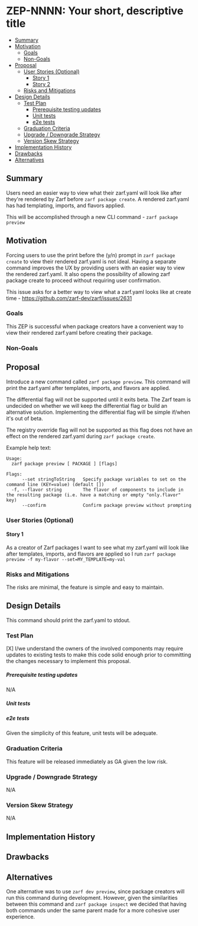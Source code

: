 <!--
**Note:** When your ZEP is complete, all of these comment blocks should be removed.

To get started with this template:

- [ ] **Create an issue in zarf-dev/proposals.**
  When creating a proposal issue, complete all fields in that template. One of
  the fields asks for a link to the ZEP, which you can leave blank until the ZEP
  is filed. Then, go back and add the link.
- [ ] **Make a copy of this template directory.**
  Name it `NNNN-short-descriptive-title`, where `NNNN` is the issue number
  (with no leading zeroes).
- [ ] **Fill out as much of the zep.yaml file as you can.**
  At minimum, complete the "Title", "Authors", "Status", and date-related fields.
- [ ] **Fill out this file as best you can.**
  Focus on the "Summary" and "Motivation" sections first. If you've already discussed
  the idea with the Technical Steering Committee, this part should be easier.
- [ ] **Create a PR for this ZEP.**
  Assign it to members of the Technical Steering Committee who are sponsoring this process.
- [ ] **Merge early and iterate.**
  Don’t get bogged down in the details—focus on getting the goals clarified and the
  ZEP merged quickly. You can fill in the specifics incrementally in later PRs.

Just because a ZEP is merged doesn't mean it's complete or approved. Any ZEP marked
as `provisional` is a working document and subject to change. You can mark unresolved
sections like this:

```
<<[UNRESOLVED optional short context or usernames ]>>
Stuff that is being argued.
<<[/UNRESOLVED]>>
```

When editing ZEPs, aim for focused, single-topic PRs to keep discussions clear. If
you disagree with a section, open a new PR with suggested changes.

Each ZEP covers one "feature" or "enhancement" throughout its lifecycle. You don’t
need a new ZEP for moving from beta to GA. If new details emerge, edit the existing
ZEP. Once a feature is "implemented", major changes should go in new ZEPs.

The latest instructions for this template can be found in [this repo](/NNNN-zep-template/README.md).

**Note:** PRs to move a ZEP to `implementable`, or significant changes to an
`implementable` ZEP, must be approved by all ZEP approvers. If an approver is no
longer appropriate, updates to the list must be approved by the remaining approvers.
-->

# ZEP-NNNN: Your short, descriptive title

<!--
Keep the title short simple and descriptive. It should clearly convey what
the ZEP is going to cover.
-->

<!--
A table of contents helps reviewers quickly navigate the ZEP and highlights
any additional information provided beyond the standard ZEP template.
-->

<!-- toc -->
- [Summary](#summary)
- [Motivation](#motivation)
  - [Goals](#goals)
  - [Non-Goals](#non-goals)
- [Proposal](#proposal)
  - [User Stories (Optional)](#user-stories-optional)
    - [Story 1](#story-1)
    - [Story 2](#story-2)
  - [Risks and Mitigations](#risks-and-mitigations)
- [Design Details](#design-details)
  - [Test Plan](#test-plan)
      - [Prerequisite testing updates](#prerequisite-testing-updates)
      - [Unit tests](#unit-tests)
      - [e2e tests](#e2e-tests)
  - [Graduation Criteria](#graduation-criteria)
  - [Upgrade / Downgrade Strategy](#upgrade--downgrade-strategy)
  - [Version Skew Strategy](#version-skew-strategy)
- [Implementation History](#implementation-history)
- [Drawbacks](#drawbacks)
- [Alternatives](#alternatives)
<!-- /toc -->

## Summary

<!--
This section is key for creating high-quality, user-focused documentation
like release notes or a roadmap. You should gather this info before
implementation starts to keep the focus on development, not writing. ZEP
editors should ensure the `Summary` is clear and useful for a broad audience.

A good summary should be at least a paragraph long.

Follow the [documentation style guide] for this section and the rest of the ZEP.
Keep line lengths reasonable to make it easier for reviewers to provide
feedback and reduce unnecessary changes.

[documentation style guide]: https://docs.zarf.dev/contribute/style-guide/
-->

Users need an easier way to view what their zarf.yaml will look like after they're rendered by Zarf before `zarf package create`. A rendered zarf.yaml has had templating, imports, and flavors applied. 

This will be accomplished through a new CLI command - `zarf package preview`

## Motivation

<!--
This section is for explicitly listing the motivation, goals, and non-goals of
this ZEP.  Describe why the change is important and the benefits to users. You
can also optionally include links to [experience reports], [community slacks],
or other references to show the community's interest in the ZEP.

[experience reports]: https://go.dev/wiki/ExperienceReports
[openssf slack]: https://openssf.slack.com/archives/C07AKUMBDMJ
[kubernetes slack]: https://kubernetes.slack.com/archives/C03B6BJAUJ3
-->

Forcing users to use the print before the (y/n) prompt in `zarf package create` to view their rendered zarf.yaml is not ideal. Having a separate command improves the UX by providing users with an easier way to view the rendered zarf.yaml. It also opens the possibility of allowing zarf package create to proceed without requiring user confirmation.

This issue asks for a better way to view what a zarf.yaml looks like at create time - https://github.com/zarf-dev/zarf/issues/2631

### Goals

<!--
List the specific goals of the ZEP. What is it trying to achieve? How will we
know that this has succeeded?
-->

This ZEP is successful when package creators have a convenient way to view their rendered zarf.yaml before creating their package.

### Non-Goals

<!--
What is out of scope for this ZEP? Listing non-goals helps to focus discussion
and make progress.
-->

## Proposal

<!--
This is where you explain the specifics of the proposal. Provide enough detail
for reviewers to clearly understand what you're proposing, but avoid including
too many specifics like API designs or implementation details. Focus on the
desired outcome and how success will be measured. The "Design Details" section
below is for the real nitty-gritty.
-->

Introduce a new command called `zarf package preview`. This command will print the zarf.yaml after templates, imports, and flavors are applied.

The differential flag will not be supported until it exits beta. The Zarf team is undecided on whether we will keep the differential flag or build an alternative solution. Implementing the differential flag will be simple if/when it's out of beta. 

The registry override flag will not be supported as this flag does not have an effect on the rendered zarf.yaml during `zarf package create`. 

Example help text: 
```
Usage:
  zarf package preview [ PACKAGE ] [flags]

Flags:
      --set stringToString   Specify package variables to set on the command line (KEY=value) (default [])
  -f, --flavor string        The flavor of components to include in the resulting package (i.e. have a matching or empty "only.flavor" key)
      --confirm              Confirm package preview without prompting
```

### User Stories (Optional)

<!--
Detail the things that people will be able to do if this ZEP is implemented.
Include as much detail as possible so that people can understand the "how" of
the system. The goal here is to make this feel real for users without getting
bogged down.
-->

#### Story 1

As a creator of Zarf packages I want to see what my zarf.yaml will look like after templates, imports, and flavors are applied so I run `zarf package preview -f my-flavor --set=MY_TEMPLATE=my-val`

### Risks and Mitigations

<!--
What are the risks of this proposal, and how do we mitigate? Think broadly.
For example, consider both security and how this will impact the larger
Zarf ecosystem.

How will security be reviewed, and by whom?

How will UX be reviewed, and by whom?
-->

The risks are minimal, the feature is simple and easy to maintain. 

## Design Details

<!--
This section should contain enough information that the specifics of your
change are understandable. This may include API specs (though not always
required) or even code snippets. If there's any ambiguity about HOW your
proposal will be implemented, this is the place to discuss that.
-->

This command should print the zarf.yaml to stdout.

### Test Plan

<!--
**Note:** *Not required until targeted at a release.*
The goal is to ensure that we don't accept proposals with inadequate testing.

All code is expected to have adequate tests (eventually with coverage
expectations). Please adhere to the [Zarf testing guidelines][testing-guidelines]
when drafting this test plan.

[testing-guidelines]: https://docs.zarf.dev/contribute/testing/
-->

[X] I/we understand the owners of the involved components may require updates to
existing tests to make this code solid enough prior to committing the changes necessary
to implement this proposal.

##### Prerequisite testing updates

<!--
Based on reviewers feedback describe what additional tests need to be added prior
implementing this enhancement to ensure the enhancements have also solid foundations.
-->

N/A

##### Unit tests

<!--
In principle every added code should have complete unit test coverage, so providing
the exact set of tests will not bring additional value.
However, if complete unit test coverage is not possible, explain the reason of it
together with explanation why this is acceptable.
-->

<!--
Additionally, for Alpha try to enumerate the core package you will be touching
to implement this enhancement and provide the current unit coverage for those
in the form of:
- <package>: <date> - <current test coverage>
The data can be easily read from:
https://app.codecov.io/gh/zarf-dev/zarf


This can inform certain test coverage improvements that we want to do before
extending the production code to implement this enhancement.
-->

##### e2e tests

<!--
This question should be filled when targeting a release.
For Alpha, describe what tests will be added to ensure proper quality of the enhancement.

For Beta and GA, add links to the created E2E test(s) if applicable

We expect no non-infra related flakes in the last month as a GA graduation criteria.
-->

Given the simplicity of this feature, unit tests will be adequate. 

### Graduation Criteria

<!--
**Note:** *Not required until you're targeting a release.*

Define what needs to happen for this feature to move from alpha to beta to GA
(General Availability). Focus on key signals or criteria that show the feature
is ready for each stage.

Consider the following stages when setting graduation criteria:
- Alpha: Feature is behind a feature flag, basic tests in place.
- Beta: Gather feedback from users, complete core features, add more tests.
- GA: Prove real-world usage, complete rigorous testing, gather feedback.

In general, features should wait at least two releases between Beta and GA to
allow time for feedback. For features moving to GA, include conformance tests
to ensure stability and compatibility.

#### Deprecation
If this feature will eventually be deprecated, plan for it:
- Announce deprecation and support policy.
- Wait at least two versions before fully removing it.
-->

This feature will be released immediately as GA given the low risk.

### Upgrade / Downgrade Strategy

<!--
If applicable, how will the component be upgraded and downgraded? Make sure
this is in the test plan.

Consider the following in developing an upgrade/downgrade strategy for this
proposal:
- What changes (in invocations, configurations, API use, etc.) is an existing
  package definition or deployment required to make on upgrade, in order to
  maintain previous behavior?
- What changes (in invocations, configurations, API use, etc.) is an existing
  package definition or deployment required to make on upgrade, in order to
  make use of the proposal?
-->

N/A

### Version Skew Strategy

<!--
If applicable, how will the component handle version skew with other
components? What are the guarantees? Make sure this is in the test plan.

Consider the following in developing a version skew strategy for this
proposal:
- Does this proposal involve coordinating behavior between components?
  - (i.e. the Zarf Agent and CLI? The init package and the CLI?)
-->

N/A

## Implementation History

<!--
Major milestones in the lifecycle of a ZEP should be tracked in this section.
Major milestones might include:
- the `Summary` and `Motivation` sections being merged, signaling acceptance of the ZEP
- the `Proposal` section being merged, signaling agreement on a proposed design
- the date implementation started
- the first Kubernetes release where an initial version of the ZEP was available
- the version of Kubernetes where the ZEP graduated to general availability
- when the ZEP was retired or superseded
-->

## Drawbacks

<!--
Why should this ZEP _not_ be implemented?
-->

## Alternatives

<!--
What other approaches did you consider, and why did you rule them out? These do
not need to be as detailed as the proposal, but should include enough
information to express the idea and why it was not acceptable.
-->

One alternative was to use `zarf dev preview`, since package creators will run this command during development. However, given the similarities between this command and `zarf package inspect` we decided that having both commands under the same parent made for a more cohesive user experience.
